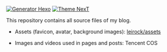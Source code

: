 [![Generator Hexo](https://img.shields.io/badge/Generator-Hexo-blue?style=flat-square&logo=hexo)](https://hexo.io)
[![Theme NexT](https://img.shields.io/badge/Theme-NexT-black?&style=flat-square&logo=github)](https://github.com/next-theme/hexo-theme-next)

This repository contains all source files of my blog.

- Assets (favicon, avatar, background images): [leirock/assets](https://github.com/leirock/assets)

- Images and videos used in pages and posts: Tencent COS